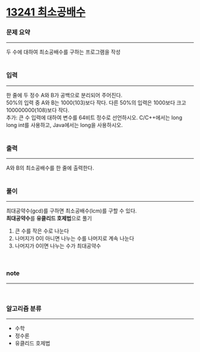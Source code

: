 [13241 최소공배수](https://www.acmicpc.net/problem/13241)  
=====

### 문제 요약

-----
두 수에 대하여 최소공배수를 구하는 프로그램을 작성  
<br>

### 입력

-----
한 줄에 두 정수 A와 B가 공백으로 분리되어 주어진다.  
50%의 입력 중 A와 B는 1000(103)보다 작다. 다른 50%의 입력은 1000보다 크고 100000000(108)보다 작다.  
추가: 큰 수 입력에 대하여 변수를 64비트 정수로 선언하시오. C/C++에서는 long long int를 사용하고, Java에서는 long을 사용하시오.  
<br>

### 출력

-----
A와 B의 최소공배수를 한 줄에 출력한다.  
<br>

### 풀이  
  
-----
최대공약수(gcd)를 구하면 최소공배수(lcm)를 구할 수 있다.  
**최대공약수**를 **유클리드 호제법**으로 풀기  
1. 큰 수를 작은 수로 나눈다  
2. 나머지가 0이 아니면 나누는 수를 나머지로 계속 나눈다  
3. 나머지가 0이면 나누는 수가 최대공약수  
<br>

### note  

-----

<br>

### 알고리즘 분류

-----
- 수학
- 정수론
- 유클리드 호제법